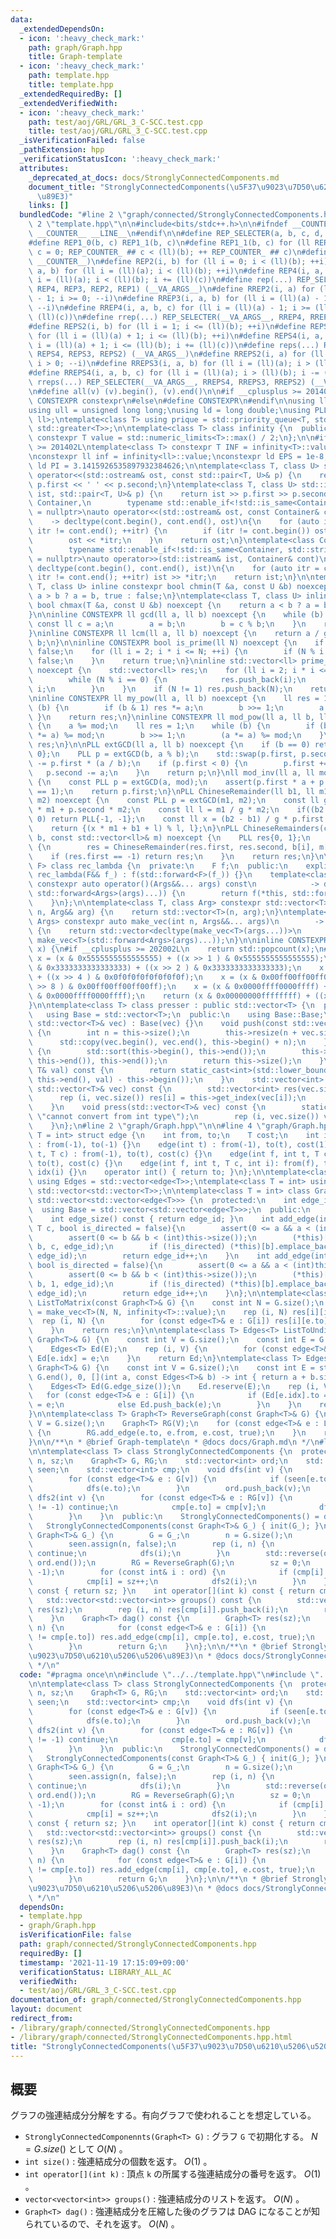 ```yaml
---
data:
  _extendedDependsOn:
  - icon: ':heavy_check_mark:'
    path: graph/Graph.hpp
    title: Graph-template
  - icon: ':heavy_check_mark:'
    path: template.hpp
    title: template.hpp
  _extendedRequiredBy: []
  _extendedVerifiedWith:
  - icon: ':heavy_check_mark:'
    path: test/aoj/GRL/GRL_3_C-SCC.test.cpp
    title: test/aoj/GRL/GRL_3_C-SCC.test.cpp
  _isVerificationFailed: false
  _pathExtension: hpp
  _verificationStatusIcon: ':heavy_check_mark:'
  attributes:
    _deprecated_at_docs: docs/StronglyConnectedComponents.md
    document_title: "StronglyConnectedComponents(\u5F37\u9023\u7D50\u6210\u5206\u5206\
      \u89E3)"
    links: []
  bundledCode: "#line 2 \"graph/connected/StronglyConnectedComponents.hpp\"\n\n#line\
    \ 2 \"template.hpp\"\n\n#include<bits/stdc++.h>\n\n#ifndef __COUNTER__\n#define\
    \ __COUNTER__ __LINE__\n#endif\n\n#define REP_SELECTER(a, b, c, d, e, ...) e\n\
    #define REP1_0(b, c) REP1_1(b, c)\n#define REP1_1(b, c) for (ll REP_COUNTER_ ##\
    \ c = 0; REP_COUNTER_ ## c < (ll)(b); ++ REP_COUNTER_ ## c)\n#define REP1(b) REP1_0(b,\
    \ __COUNTER__)\n#define REP2(i, b) for (ll i = 0; i < (ll)(b); ++i)\n#define REP3(i,\
    \ a, b) for (ll i = (ll)(a); i < (ll)(b); ++i)\n#define REP4(i, a, b, c) for (ll\
    \ i = (ll)(a); i < (ll)(b); i += (ll)(c))\n#define rep(...) REP_SELECTER(__VA_ARGS__,\
    \ REP4, REP3, REP2, REP1) (__VA_ARGS__)\n#define RREP2(i, a) for (ll i = (ll)(a)\
    \ - 1; i >= 0; --i)\n#define RREP3(i, a, b) for (ll i = (ll)(a) - 1; i >= (ll)(b);\
    \ --i)\n#define RREP4(i, a, b, c) for (ll i = (ll)(a) - 1; i >= (ll)(b); i -=\
    \ (ll)(c))\n#define rrep(...) REP_SELECTER(__VA_ARGS__, RREP4, RREP3, RREP2) (__VA_ARGS__)\n\
    #define REPS2(i, b) for (ll i = 1; i <= (ll)(b); ++i)\n#define REPS3(i, a, b)\
    \ for (ll i = (ll)(a) + 1; i <= (ll)(b); ++i)\n#define REPS4(i, a, b, c) for (ll\
    \ i = (ll)(a) + 1; i <= (ll)(b); i += (ll)(c))\n#define reps(...) REP_SELECTER(__VA_ARGS__,\
    \ REPS4, REPS3, REPS2) (__VA_ARGS__)\n#define RREPS2(i, a) for (ll i = (ll)(a);\
    \ i > 0; --i)\n#define RREPS3(i, a, b) for (ll i = (ll)(a); i > (ll)(b); --i)\n\
    #define RREPS4(i, a, b, c) for (ll i = (ll)(a); i > (ll)(b); i -= (ll)(c))\n#define\
    \ rreps(...) REP_SELECTER(__VA_ARGS__, RREPS4, RREPS3, RREPS2) (__VA_ARGS__)\n\
    \n#define all(v) (v).begin(), (v).end()\n\n#if __cplusplus >= 201402L\n#define\
    \ CONSTEXPR constexpr\n#else\n#define CONSTEXPR\n#endif\n\nusing ll = long long;\n\
    using ull = unsigned long long;\nusing ld = long double;\nusing PLL = std::pair<ll,\
    \ ll>;\ntemplate<class T> using prique = std::priority_queue<T, std::vector<T>,\
    \ std::greater<T>>;\n\ntemplate<class T> class infinity {\n  public:\n    static\
    \ constexpr T value = std::numeric_limits<T>::max() / 2;\n};\n\n#if __cplusplus\
    \ >= 201402L\ntemplate<class T> constexpr T INF = infinity<T>::value;\n#endif\n\
    \nconstexpr ll inf = infinity<ll>::value;\nconstexpr ld EPS = 1e-8;\nconstexpr\
    \ ld PI = 3.1415926535897932384626;\n\ntemplate<class T, class U> std::ostream&\
    \ operator<<(std::ostream& ost, const std::pair<T, U>& p) {\n    return ost <<\
    \ p.first << ' ' << p.second;\n}\ntemplate<class T, class U> std::istream& operator<<(std::istream&\
    \ ist, std::pair<T, U>& p) {\n    return ist >> p.first >> p.second;\n}\n\ntemplate<class\
    \ Container,\n        typename std::enable_if<!std::is_same<Container, std::string>::value>::type*\
    \ = nullptr>\nauto operator<<(std::ostream& ost, const Container& cont)\n    \
    \    -> decltype(cont.begin(), cont.end(), ost)\n{\n    for (auto itr = cont.begin();\
    \ itr != cont.end(); ++itr) {\n        if (itr != cont.begin()) ost << ' ';\n\
    \        ost << *itr;\n    }\n    return ost;\n}\ntemplate<class Container,\n\
    \        typename std::enable_if<!std::is_same<Container, std::string>::value>::type*\
    \ = nullptr>\nauto operator>>(std::istream& ist, Container& cont)\n        ->\
    \ decltype(cont.begin(), cont.end(), ist)\n{\n    for (auto itr = cont.begin();\
    \ itr != cont.end(); ++itr) ist >> *itr;\n    return ist;\n}\n\ntemplate<class\
    \ T, class U> inline constexpr bool chmin(T &a, const U &b) noexcept {\n    return\
    \ a > b ? a = b, true : false;\n}\ntemplate<class T, class U> inline constexpr\
    \ bool chmax(T &a, const U &b) noexcept {\n    return a < b ? a = b, true : false;\n\
    }\n\ninline CONSTEXPR ll gcd(ll a, ll b) noexcept {\n    while (b) {\n       \
    \ const ll c = a;\n        a = b;\n        b = c % b;\n    }\n    return a;\n\
    }\ninline CONSTEXPR ll lcm(ll a, ll b) noexcept {\n    return a / gcd(a, b) *\
    \ b;\n}\n\ninline CONSTEXPR bool is_prime(ll N) noexcept {\n    if (N <= 1) return\
    \ false;\n    for (ll i = 2; i * i <= N; ++i) {\n        if (N % i == 0) return\
    \ false;\n    }\n    return true;\n}\ninline std::vector<ll> prime_factor(ll N)\
    \ noexcept {\n    std::vector<ll> res;\n    for (ll i = 2; i * i <= N; ++i) {\n\
    \        while (N % i == 0) {\n            res.push_back(i);\n            N /=\
    \ i;\n        }\n    }\n    if (N != 1) res.push_back(N);\n    return res;\n}\n\
    \ninline CONSTEXPR ll my_pow(ll a, ll b) noexcept {\n    ll res = 1;\n    while\
    \ (b) {\n        if (b & 1) res *= a;\n        b >>= 1;\n        a *= a;\n   \
    \ }\n    return res;\n}\ninline CONSTEXPR ll mod_pow(ll a, ll b, ll mod) noexcept\
    \ {\n    a %= mod;\n    ll res = 1;\n    while (b) {\n        if (b & 1) (res\
    \ *= a) %= mod;\n        b >>= 1;\n        (a *= a) %= mod;\n    }\n    return\
    \ res;\n}\n\nPLL extGCD(ll a, ll b) noexcept {\n    if (b == 0) return PLL{1,\
    \ 0};\n    PLL p = extGCD(b, a % b);\n    std::swap(p.first, p.second);\n    p.second\
    \ -= p.first * (a / b);\n    if (p.first < 0) {\n        p.first += b;\n     \
    \   p.second -= a;\n    }\n    return p;\n}\nll mod_inv(ll a, ll mod) noexcept\
    \ {\n    const PLL p = extGCD(a, mod);\n    assert(p.first * a + p.second * mod\
    \ == 1);\n    return p.first;\n}\nPLL ChineseRemainder(ll b1, ll m1, ll b2, ll\
    \ m2) noexcept {\n    const PLL p = extGCD(m1, m2);\n    const ll g = p.first\
    \ * m1 + p.second * m2;\n    const ll l = m1 / g * m2;\n    if((b2 - b1) % g !=\
    \ 0) return PLL{-1, -1};\n    const ll x = (b2 - b1) / g * p.first % (m2 / g);\n\
    \    return {(x * m1 + b1 + l) % l, l};\n}\nPLL ChineseRemainders(const std::vector<ll>&\
    \ b, const std::vector<ll>& m) noexcept {\n    PLL res{0, 1};\n    rep (i, b.size())\
    \ {\n        res = ChineseRemainder(res.first, res.second, b[i], m[i]);\n    \
    \    if (res.first == -1) return res;\n    }\n    return res;\n}\n\ntemplate<class\
    \ F> class rec_lambda {\n  private:\n    F f;\n  public:\n    explicit constexpr\
    \ rec_lambda(F&& f_) : f(std::forward<F>(f_)) {}\n    template<class... Args>\
    \ constexpr auto operator()(Args&&... args) const\n            -> decltype(f(*this,\
    \ std::forward<Args>(args)...)) {\n        return f(*this, std::forward<Args>(args)...);\n\
    \    }\n};\n\ntemplate<class T, class Arg> constexpr std::vector<T> make_vec(int\
    \ n, Arg&& arg) {\n    return std::vector<T>(n, arg);\n}\ntemplate<class T, class...\
    \ Args> constexpr auto make_vec(int n, Args&&... args)\n        -> std::vector<decltype(make_vec<T>(args...))>\
    \ {\n    return std::vector<decltype(make_vec<T>(args...))>\n               (n,\
    \ make_vec<T>(std::forward<Args>(args)...));\n}\n\ninline CONSTEXPR int popcnt(ull\
    \ x) {\n#if __cplusplus >= 202002L\n    return std::popcount(x);\n#endif\n   \
    \ x = (x & 0x5555555555555555) + ((x >> 1 ) & 0x5555555555555555);\n    x = (x\
    \ & 0x3333333333333333) + ((x >> 2 ) & 0x3333333333333333);\n    x = (x & 0x0f0f0f0f0f0f0f0f)\
    \ + ((x >> 4 ) & 0x0f0f0f0f0f0f0f0f);\n    x = (x & 0x00ff00ff00ff00ff) + ((x\
    \ >> 8 ) & 0x00ff00ff00ff00ff);\n    x = (x & 0x0000ffff0000ffff) + ((x >> 16)\
    \ & 0x0000ffff0000ffff);\n    return (x & 0x00000000ffffffff) + ((x >> 32) & 0x00000000ffffffff);\n\
    }\n\ntemplate<class T> class presser : public std::vector<T> {\n  private:\n \
    \   using Base = std::vector<T>;\n  public:\n    using Base::Base;\n    presser(const\
    \ std::vector<T>& vec) : Base(vec) {}\n    void push(const std::vector<T>& vec)\
    \ {\n        int n = this->size();\n        this->resize(n + vec.size());\n  \
    \      std::copy(vec.begin(), vec.end(), this->begin() + n);\n    }\n    int build()\
    \ {\n        std::sort(this->begin(), this->end());\n        this->erase(std::unique(this->begin(),\
    \ this->end()), this->end());\n        return this->size();\n    }\n    int get_index(const\
    \ T& val) const {\n        return static_cast<int>(std::lower_bound(this->begin(),\
    \ this->end(), val) - this->begin());\n    }\n    std::vector<int> pressed(const\
    \ std::vector<T>& vec) const {\n        std::vector<int> res(vec.size());\n  \
    \      rep (i, vec.size()) res[i] = this->get_index(vec[i]);\n        return res;\n\
    \    }\n    void press(std::vector<T>& vec) const {\n        static_assert(std::is_integral<T>::value,\
    \ \"cannot convert from int type\");\n        rep (i, vec.size()) vec[i] = this->get_index(vec[i]);\n\
    \    }\n};\n#line 2 \"graph/Graph.hpp\"\n\n#line 4 \"graph/Graph.hpp\"\n\ntemplate<class\
    \ T = int> struct edge {\n    int from, to;\n    T cost;\n    int idx;\n    edge()\
    \ : from(-1), to(-1) {}\n    edge(int t) : from(-1), to(t), cost(1) {}\n    edge(int\
    \ t, T c) : from(-1), to(t), cost(c) {}\n    edge(int f, int t, T c) : from(f),\
    \ to(t), cost(c) {}\n    edge(int f, int t, T c, int i): from(f), to(t), cost(c),\
    \ idx(i) {}\n    operator int() { return to; }\n};\n\ntemplate<class T = int>\
    \ using Edges = std::vector<edge<T>>;\ntemplate<class T = int> using GMatrix =\
    \ std::vector<std::vector<T>>;\n\ntemplate<class T = int> class Graph : public\
    \ std::vector<std::vector<edge<T>>> {\n  protected:\n    int edge_id = 0;\n  \
    \  using Base = std::vector<std::vector<edge<T>>>;\n  public:\n    using Base::Base;\n\
    \    int edge_size() const { return edge_id; }\n    int add_edge(int a, int b,\
    \ T c, bool is_directed = false){\n        assert(0 <= a && a < (int)this->size());\n\
    \        assert(0 <= b && b < (int)this->size());\n        (*this)[a].emplace_back(a,\
    \ b, c, edge_id);\n        if (!is_directed) (*this)[b].emplace_back(b, a, c,\
    \ edge_id);\n        return edge_id++;\n    }\n    int add_edge(int a, int b,\
    \ bool is_directed = false){\n        assert(0 <= a && a < (int)this->size());\n\
    \        assert(0 <= b && b < (int)this->size());\n        (*this)[a].emplace_back(a,\
    \ b, 1, edge_id);\n        if (!is_directed) (*this)[b].emplace_back(b, a, 1,\
    \ edge_id);\n        return edge_id++;\n    }\n};\n\ntemplate<class T> GMatrix<T>\
    \ ListToMatrix(const Graph<T>& G) {\n    const int N = G.size();\n    auto res\
    \ = make_vec<T>(N, N, infinity<T>::value);\n    rep (i, N) res[i][i] = 0;\n  \
    \  rep (i, N) {\n        for (const edge<T>& e : G[i]) res[i][e.to] = e.cost;\n\
    \    }\n    return res;\n}\n\ntemplate<class T> Edges<T> ListToUndirectedEdges(const\
    \ Graph<T>& G) {\n    const int V = G.size();\n    const int E = G.edge_size();\n\
    \    Edges<T> Ed(E);\n    rep (i, V) {\n        for (const edge<T>& e : G[i])\
    \ Ed[e.idx] = e;\n    }\n    return Ed;\n}\ntemplate<class T> Edges<T> ListToDirectedEdges(const\
    \ Graph<T>& G) {\n    const int V = G.size();\n    const int E = std::accumulate(G.begin(),\
    \ G.end(), 0, [](int a, const Edges<T>& b) -> int { return a + b.size(); });\n\
    \    Edges<T> Ed(G.edge_size());\n    Ed.reserve(E);\n    rep (i, V) {\n     \
    \   for (const edge<T>& e : G[i]) {\n            if (Ed[e.idx].to == -1) Ed[e.idx]\
    \ = e;\n            else Ed.push_back(e);\n        }\n    }\n    return Ed;\n\
    }\n\ntemplate<class T> Graph<T> ReverseGraph(const Graph<T>& G) {\n    const int\
    \ V = G.size();\n    Graph<T> RG(V);\n    for (const edge<T>& e : ListToUndirectedEdges(G))\
    \ {\n        RG.add_edge(e.to, e.from, e.cost, true);\n    }\n    return RG;\n\
    }\n\n/**\n * @brief Graph-template\n * @docs docs/Graph.md\n */\n#line 5 \"graph/connected/StronglyConnectedComponents.hpp\"\
    \n\ntemplate<class T> class StronglyConnectedComponents {\n  protected:\n    int\
    \ n, sz;\n    Graph<T> G, RG;\n    std::vector<int> ord;\n    std::vector<bool>\
    \ seen;\n    std::vector<int> cmp;\n    void dfs(int v) {\n        seen[v] = true;\n\
    \        for (const edge<T>& e : G[v]) {\n            if (seen[e.to]) continue;\n\
    \            dfs(e.to);\n        }\n        ord.push_back(v);\n    }\n    void\
    \ dfs2(int v) {\n        for (const edge<T>& e : RG[v]) {\n            if (cmp[e.to]\
    \ != -1) continue;\n            cmp[e.to] = cmp[v];\n            dfs2(e.to);\n\
    \        }\n    }\n  public:\n    StronglyConnectedComponents() = default;\n \
    \   StronglyConnectedComponents(const Graph<T>& G_) { init(G_); }\n    void init(const\
    \ Graph<T>& G_) {\n        G = G_;\n        n = G.size();\n        ord.reserve(n);\n\
    \        seen.assign(n, false);\n        rep (i, n) {\n            if (seen[i])\
    \ continue;\n            dfs(i);\n        }\n        std::reverse(ord.begin(),\
    \ ord.end());\n        RG = ReverseGraph(G);\n        sz = 0;\n        cmp.assign(n,\
    \ -1);\n        for (const int& i : ord) {\n            if (cmp[i] != -1) continue;\n\
    \            cmp[i] = sz++;\n            dfs2(i);\n        }\n    }\n    int size()\
    \ const { return sz; }\n    int operator[](int k) const { return cmp[k]; }\n \
    \   std::vector<std::vector<int>> groups() const {\n        std::vector<std::vector<int>>\
    \ res(sz);\n        rep (i, n) res[cmp[i]].push_back(i);\n        return res;\n\
    \    }\n    Graph<T> dag() const {\n        Graph<T> res(sz);\n        rep (i,\
    \ n) {\n            for (const edge<T>& e : G[i]) {\n                if (cmp[i]\
    \ != cmp[e.to]) res.add_edge(cmp[i], cmp[e.to], e.cost, true);\n            }\n\
    \        }\n        return G;\n    }\n};\n\n/**\n * @brief StronglyConnectedComponents(\u5F37\
    \u9023\u7D50\u6210\u5206\u5206\u89E3)\n * @docs docs/StronglyConnectedComponents.md\n\
    \ */\n"
  code: "#pragma once\n\n#include \"../../template.hpp\"\n#include \"../Graph.hpp\"\
    \n\ntemplate<class T> class StronglyConnectedComponents {\n  protected:\n    int\
    \ n, sz;\n    Graph<T> G, RG;\n    std::vector<int> ord;\n    std::vector<bool>\
    \ seen;\n    std::vector<int> cmp;\n    void dfs(int v) {\n        seen[v] = true;\n\
    \        for (const edge<T>& e : G[v]) {\n            if (seen[e.to]) continue;\n\
    \            dfs(e.to);\n        }\n        ord.push_back(v);\n    }\n    void\
    \ dfs2(int v) {\n        for (const edge<T>& e : RG[v]) {\n            if (cmp[e.to]\
    \ != -1) continue;\n            cmp[e.to] = cmp[v];\n            dfs2(e.to);\n\
    \        }\n    }\n  public:\n    StronglyConnectedComponents() = default;\n \
    \   StronglyConnectedComponents(const Graph<T>& G_) { init(G_); }\n    void init(const\
    \ Graph<T>& G_) {\n        G = G_;\n        n = G.size();\n        ord.reserve(n);\n\
    \        seen.assign(n, false);\n        rep (i, n) {\n            if (seen[i])\
    \ continue;\n            dfs(i);\n        }\n        std::reverse(ord.begin(),\
    \ ord.end());\n        RG = ReverseGraph(G);\n        sz = 0;\n        cmp.assign(n,\
    \ -1);\n        for (const int& i : ord) {\n            if (cmp[i] != -1) continue;\n\
    \            cmp[i] = sz++;\n            dfs2(i);\n        }\n    }\n    int size()\
    \ const { return sz; }\n    int operator[](int k) const { return cmp[k]; }\n \
    \   std::vector<std::vector<int>> groups() const {\n        std::vector<std::vector<int>>\
    \ res(sz);\n        rep (i, n) res[cmp[i]].push_back(i);\n        return res;\n\
    \    }\n    Graph<T> dag() const {\n        Graph<T> res(sz);\n        rep (i,\
    \ n) {\n            for (const edge<T>& e : G[i]) {\n                if (cmp[i]\
    \ != cmp[e.to]) res.add_edge(cmp[i], cmp[e.to], e.cost, true);\n            }\n\
    \        }\n        return G;\n    }\n};\n\n/**\n * @brief StronglyConnectedComponents(\u5F37\
    \u9023\u7D50\u6210\u5206\u5206\u89E3)\n * @docs docs/StronglyConnectedComponents.md\n\
    \ */\n"
  dependsOn:
  - template.hpp
  - graph/Graph.hpp
  isVerificationFile: false
  path: graph/connected/StronglyConnectedComponents.hpp
  requiredBy: []
  timestamp: '2021-11-19 17:15:09+09:00'
  verificationStatus: LIBRARY_ALL_AC
  verifiedWith:
  - test/aoj/GRL/GRL_3_C-SCC.test.cpp
documentation_of: graph/connected/StronglyConnectedComponents.hpp
layout: document
redirect_from:
- /library/graph/connected/StronglyConnectedComponents.hpp
- /library/graph/connected/StronglyConnectedComponents.hpp.html
title: "StronglyConnectedComponents(\u5F37\u9023\u7D50\u6210\u5206\u5206\u89E3)"
---
```

## 概要

グラフの強連結成分分解をする。有向グラフで使われることを想定している。

- `StronglyConnectedComponennts(Graph<T> G)` : グラフ `G` で初期化する。 $N=G.size()$ として $O(N)$ 。
- `int size()` : 強連結成分の個数を返す。 $O(1)$ 。
- `int operator[](int k)` : 頂点 `k` の所属する強連結成分の番号を返す。 $O(1)$ 。
- `vector<vector<int>> groups()` : 強連結成分のリストを返す。 $O(N)$ 。
- `Graph<T> dag()` : 強連結成分を圧縮した後のグラフは DAG になることが知られているので、それを返す。 $O(N)$ 。
